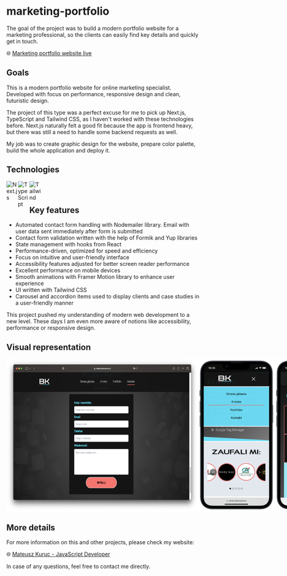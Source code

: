 # marketing-portfolio
The goal of the project was to build a modern portfolio website for a marketing professional, so the clients can easily find key details and quickly get in touch.


🌐 [Marketing portfolio website live](https://www.reklamyfacebook.pl/)

<h2>Goals</h2>
<p>This is a modern portfolio website for online marketing specialist. Developed with focus on performance, responsive design and clean, futuristic design.</p>
<p>The project of this type was a perfect excuse for me to pick up Next.js, TypeScript and Tailwind CSS, as I haven't worked with these technologies before. Next.js naturally felt a good fit because the app is frontend heavy, but there was still a need to handle some backend requests as well.</p>
<p>My job was to create graphic design for the website, prepare color palette, build the whole application and deploy it.</p>

<h2>Technologies</h2>
<img align="left" alt="Next.js" width="30px"  src="https://cdn.jsdelivr.net/gh/devicons/devicon/icons/nextjs/nextjs-original.svg" />     
<img align="left" alt="TypeScript" width="30px" src="https://cdn.jsdelivr.net/gh/devicons/devicon/icons/typescript/typescript-original.svg" />   
<img align="left" alt="Tailwind" width="30px" src="https://cdn.jsdelivr.net/gh/devicons/devicon/icons/tailwindcss/tailwindcss-plain.svg" />   

<br/><br/>

<h2>Key features</h2>
<ul>
  <li>Automated contact form handling with Nodemailer library. Email with user data sent immediately after form is submitted</li>
  <li>Contact form validation written with the help of Formik and Yup libraries</li>
  <li>State management with hooks from React</li>
  <li>Performance-driven, optimized for speed and efficiency</li>
  <li>Focus on intuitive and user-friendly interface</li>
  <li>Accessibility features adjusted for better screen reader performance
  <li>Excellent performance on mobile devices</li>
  <li>Smooth animations with Framer Motion library to enhance user experience</li>
  <li>UI written with Tailwind CSS</li>
  <li>Carousel and accordion items used to display clients and case studies in a user-friendly manner</li>
</ul>

<p>This project pushed my understanding of modern web development to a new level. These days I am even more aware of notions like accessibility, performance or responsive design.</p>

<h2>Visual representation</h2>
<div style="display: flex;">
<img width="500px" src="marketing-portfolio/public/marketing_desktop_3.png" alt="marketing portfolio contact form desktop screen" />
<img width="200px" src="marketing-portfolio/public/marketing_mobile_2.png" alt="marketing portfolio carousel mobile screen" />
<br/>
<img width="200px" src="marketing-portfolio/public/marketing_mobile_1.png" alt="marketing portfolio case study mobile screen" />
<img width="500px" src="marketing-portfolio/public/marketing_desktop_2.png" alt="marketing portfolio about section desktop screen" />

<br/>
<img width="500px" src="marketing-portfolio/public/marketing_desktop_2.png" alt="marketing portfolio case study desktop screen" />
<img width="200px" src="marketing-portfolio/public/marketing_performance.png" alt="marketing portfolio performance statistics" />
</div>

<h2>More details</h2>
For more information on this and other projects, please check my website:


🌐 [Mateusz Kuruc - JavaScript Developer](https://www.mateuszkuruc.com/)


In case of any questions, feel free to contact me directly.
